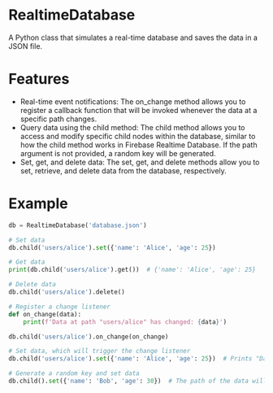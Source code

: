 # RealtimeDatabase
A Python class that simulates a real-time database and saves the data in a JSON file.

# Features
* Real-time event notifications: The on_change method allows you to register a callback function that will be invoked whenever the data at a specific path changes.
* Query data using the child method: The child method allows you to access and modify specific child nodes within the database, similar to how the child method works in Firebase Realtime Database. If the path argument is not provided, a random key will be generated.
* Set, get, and delete data: The set, get, and delete methods allow you to set, retrieve, and delete data from the database, respectively.

# Example
```py
db = RealtimeDatabase('database.json')

# Set data
db.child('users/alice').set({'name': 'Alice', 'age': 25})

# Get data
print(db.child('users/alice').get())  # {'name': 'Alice', 'age': 25}

# Delete data
db.child('users/alice').delete()

# Register a change listener
def on_change(data):
    print(f'Data at path "users/alice" has changed: {data}')

db.child('users/alice').on_change(on_change)

# Set data, which will trigger the change listener
db.child('users/alice').set({'name': 'Alice', 'age': 25})  # Prints "Data at path "users/alice" has changed: {'name': 'Alice', 'age': 25}"

# Generate a random key and set data
db.child().set({'name': 'Bob', 'age': 30})  # The path of the data will be a random key
```
